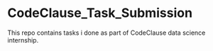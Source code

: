 # CodeClause_Task_Submission
This repo contains tasks i done as part of CodeClause data science internship.
